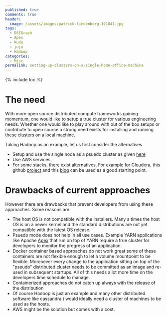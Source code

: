 ```yaml
---
published: true
comments: true
header:
  image: /assets/images/patrick-lindenberg-191841.jpg
tags:
  - DSEGraph
  - Apex
  - Kudu
  - juju
  - Hadoop
categories:
  - Misc
permalink: setting-up-clusters-on-a-single-home-office-machine
---
```


{% include toc %}

# The need
With more open source distributed compute frameworks gaining momentum, one would like to setup a true cluster for various engineering needs. Whether one would like to play around with out of the box setups or contribute to open source a strong need exists for installing and running these clusters on a local machine. 

Taking Hadoop as an example, let us first consider the alternatives. 

- Setup and use the single node as a psuedo cluster as given [here](https://hadoop.apache.org/docs/stable/hadoop-project-dist/hadoop-common/SingleCluster.html) 
- Use AWS services
- For some stacks, there exist alternatives. For example for Cloudera, this github [project](https://github.com/cloudera/clusterdock) and this [blog](https://blog.cloudera.com/blog/2016/08/multi-node-clusters-with-cloudera-quickstart-for-docker/) can be used as a good starting point.

# Drawbacks of current approaches
However there are drawbacks that prevent developers from using these approaches. Some reasons are

- The host OS is not compatible with the installers. Many a times the host OS is on a newer kernel and the standard distributions are not yet compatible with the latest OS release. 
- Psuedo mode does not help in all use cases. Example YARN applications like Apache [Apex](https://apex.apache.org/) that run on top of YARN require a true cluster for developers to monitor the progress of an application.
- Docker container based approaches do not work great some of these containers are not flexible enough to let a volume mountpoint to be flexible. Moreoever every change to the application sitting on top of the "pseudo" distributed cluster needs to be committed as an image and re-used in subsequent startups. All of this needs a lot more time on the developers time schedule to manage.
- Containerized approaches do not catch up always with the release of the distribution
- Of course Hadoop is just an example and many other distributed software like cassandra ) would ideally need a cluster of machines to be used as the hosts. 
- AWS might be the solution but comes with a cost.
